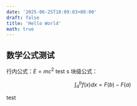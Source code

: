 ```yaml
---
date: '2025-06-25T18:09:03+08:00'
draft: false
title: 'Hello World'
math: true
---
```


## 数学公式测试

行内公式：$E = mc^2$
test s
块级公式：

$$
\int_a^b f(x) dx = F(b) - F(a)
$$

test